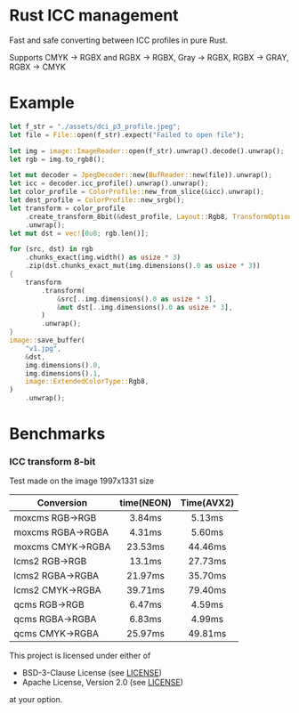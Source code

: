 # Rust ICC management

Fast and safe converting between ICC profiles in pure Rust.

Supports CMYK -> RGBX and RGBX -> RGBX, Gray -> RGBX, RGBX -> GRAY, RGBX -> CMYK

# Example

```rust
let f_str = "./assets/dci_p3_profile.jpeg";
let file = File::open(f_str).expect("Failed to open file");

let img = image::ImageReader::open(f_str).unwrap().decode().unwrap();
let rgb = img.to_rgb8();

let mut decoder = JpegDecoder::new(BufReader::new(file)).unwrap();
let icc = decoder.icc_profile().unwrap().unwrap();
let color_profile = ColorProfile::new_from_slice(&icc).unwrap();
let dest_profile = ColorProfile::new_srgb();
let transform = color_profile
    .create_transform_8bit(&dest_profile, Layout::Rgb8, TransformOptions::default())
    .unwrap();
let mut dst = vec![0u8; rgb.len()];

for (src, dst) in rgb
    .chunks_exact(img.width() as usize * 3)
    .zip(dst.chunks_exact_mut(img.dimensions().0 as usize * 3))
{
    transform
        .transform(
            &src[..img.dimensions().0 as usize * 3],
            &mut dst[..img.dimensions().0 as usize * 3],
        )
        .unwrap();
}
image::save_buffer(
    "v1.jpg",
    &dst,
    img.dimensions().0,
    img.dimensions().1,
    image::ExtendedColorType::Rgb8,
)
    .unwrap();
```

# Benchmarks

### ICC transform 8-bit 

Test made on the image 1997x1331 size

| Conversion        | time(NEON) | Time(AVX2) |
|-------------------|:----------:|:----------:|
| moxcms RGB->RGB   |   3.84ms   |   5.13ms   |
| moxcms RGBA->RGBA |   4.31ms   |   5.60ms   |
| moxcms CMYK->RGBA |  23.53ms   |  44.46ms   |
| lcms2 RGB->RGB    |   13.1ms   |  27.73ms   |
| lcms2 RGBA->RGBA  |  21.97ms   |  35.70ms   |
| lcms2 CMYK->RGBA  |  39.71ms   |  79.40ms   |
| qcms RGB->RGB     |   6.47ms   |   4.59ms   |
| qcms RGBA->RGBA   |   6.83ms   |   4.99ms   |
| qcms CMYK->RGBA   |  25.97ms   |  49.81ms   |

This project is licensed under either of

- BSD-3-Clause License (see [LICENSE](LICENSE.md))
- Apache License, Version 2.0 (see [LICENSE](LICENSE-APACHE.md))

at your option.
